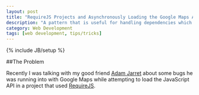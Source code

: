 ```yaml
---
layout: post
title: "RequireJS Projects and Asynchronously Loading the Google Maps API"
description: "A pattern that is useful for handling dependencies which asynchronously load their own dependencies. Like google maps."
category: Web Development
tags: [web development, tips/tricks]
---
```

{% include JB/setup %}

##The Problem

Recently I was talking with my good friend [Adam Jarret](http://adamjarret.com/) about some bugs he was running into with Google Maps while attempting to load the JavaScript API in a project that used [RequireJS](http://requirejs.org/).
 
 